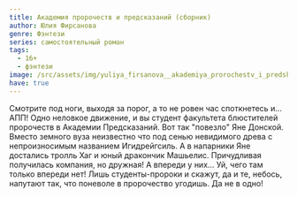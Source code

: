 ```yaml
---
title: Академия пророчеств и предсказаний (сборник)
author: Юлия Фирсанова
genre: Фэнтези
series: самостоятельный роман
tags:
  - 16+
  - фэнтези
image: /src/assets/img/yuliya_firsanova__akademiya_prorochestv_i_predskazanij_sbornik.jpeg
have: true
---
```

Смотрите под ноги, выходя за порог, а то не ровен час споткнетесь и... АПП! Одно неловкое движение, и вы студент факультета блюстителей пророчеств в Академии Предсказаний. Вот так "повезло" Яне Донской. Вместо земного вуза неизвестно что под сенью невидимого древа с непроизносимым названием Игидрейгсиль. А в напарники Яне достались тролль Хаг и юный дракончик Машьелис. Причудливая получилась компания, но дружная! А впереди у них... Уй, чего там только впереди нет! Лишь студенты-пророки и скажут, да и те, небось, напутают так, что поневоле в пророчество угодишь. Да не в одно!
